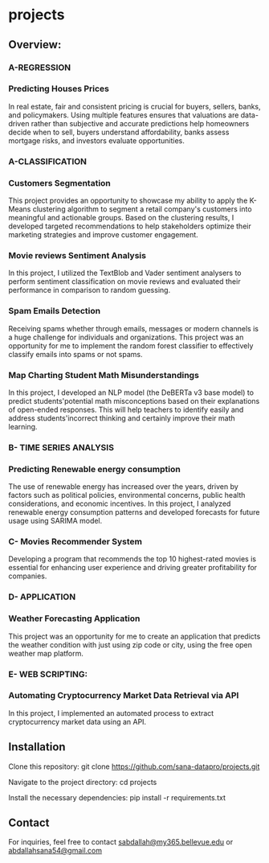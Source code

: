 # projects

## Overview:

### A-REGRESSION

### Predicting Houses Prices

In real estate, fair and consistent pricing is crucial for buyers, sellers, banks, and policymakers. Using multiple features ensures that valuations are data-driven rather than subjective and accurate predictions help homeowners decide when to sell, buyers understand affordability, banks assess mortgage risks, and investors evaluate opportunities.


### A-CLASSIFICATION

### Customers Segmentation

This project provides an opportunity to showcase my ability to apply the K-Means clustering algorithm to segment a retail company's customers into meaningful and actionable groups. Based on the clustering results, I developed targeted recommendations to help stakeholders optimize their marketing strategies and improve customer engagement.

### Movie reviews Sentiment Analysis

In this project, I utilized the TextBlob and Vader sentiment analysers to perform sentiment classification on movie reviews and evaluated their performance in comparison to random guessing.

### Spam Emails Detection

Receiving spams whether through emails, messages or modern channels is a huge challenge for individuals and organizations. This project was an opportunity for me to implement the random forest classifier to effectively classify emails into spams or not spams. 

### Map Charting Student Math Misunderstandings

In this project, I developed an NLP model (the DeBERTa v3 base model) to predict students'potential math misconceptions based on their explanations of open-ended responses. This will help teachers to identify easily and address students'incorrect thinking and certainly improve their math learning.


### B- TIME SERIES ANALYSIS

### Predicting Renewable energy consumption

The use of renewable energy has increased over the years, driven by factors such as political policies, environmental concerns, public health considerations, and economic incentives.
In this project, I analyzed renewable energy consumption patterns and developed forecasts for future usage using SARIMA model.


### C- Movies Recommender System

Developing a program that recommends the top 10 highest-rated movies is essential for enhancing user experience and driving greater profitability for companies.


### D- APPLICATION

### Weather Forecasting Application

This project was an opportunity for me to create an application that predicts the weather condition with just using zip code or city, using the free open weather map platform.

### E- WEB SCRIPTING: 

### Automating Cryptocurrency Market Data Retrieval via API

In this project, I implemented an automated process to extract cryptocurrency market data using an API.


## Installation

Clone this repository:
git clone https://github.com/sana-datapro/projects.git


Navigate to the project directory:
cd projects

Install the necessary dependencies:
pip install -r requirements.txt


## Contact
For inquiries, feel free to contact sabdallah@my365.bellevue.edu   or   abdallahsana54@gmail.com
